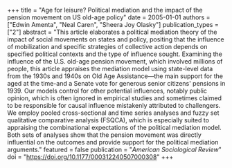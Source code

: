 +++
title = "Age for leisure? Political mediation and the impact of the pension movement on US old-age policy"
date = 2005-01-01
authors = ["Edwin Amenta", "Neal Caren", "Sheera Joy Olasky"]
publication_types = ["2"]
abstract = "This article elaborates a political mediation theory of the impact of social movements on states and policy, positing that the influence of mobilization and specific strategies of collective action depends on specified political contexts and the type of influence sought. Examining the influence of the U.S. old-age pension movement, which involved millions of people, this article appraises the mediation model using state-level data from the 1930s and 1940s on Old Age Assistance—the main support for the aged at the time-and a Senate vote for generous senior citizens' pensions in 1939. Our models control for other potential influences, notably public opinion, which is often ignored in empirical studies and sometimes claimed to be responsible for causal influence mistakenly attributed to challengers. We employ pooled cross-sectional and time series analyses and fuzzy set qualitative comparative analysis (FSQCA), which is especially suited to appraising the combinational expectations of the political mediation model. Both sets of analyses show that the pension movement was directly influential on the outcomes and provide support for the political mediation arguments."
featured = false
publication = "*American Sociological Review*"
doi = "https://doi.org/10.1177/000312240507000308"
+++

